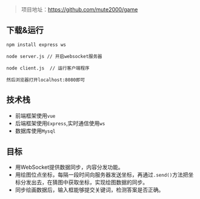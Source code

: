> 项目地址：https://github.com/mute2000/game
## 下载&运行

```
npm install express ws 

node server.js // 开启websocket服务器

node client.js  // 运行客户端程序

然后浏览器打开localhost:8080即可
```

## 技术栈

- 前端框架使用`vue`
- 后端框架使用`Express`,实时通信使用`ws`
- 数据库使用`Mysql`

## 目标

- 用WebSocket提供数据同步，内容分发功能。
- 用绘图位点坐标，每隔一段时间向服务器发送坐标，再通过`.send()`方法把坐标分发出去，在猜图中获取坐标，实现绘图数据的同步。
- 同步绘画数据后，输入框能够提交关键词，检测答案是否正确。
